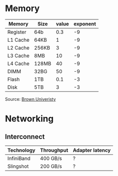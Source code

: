 # Memory

| Memory   | Size  | value | exponent |
| ------   | ----- | ----- | -------- |
| Register | 64b   | 0.3   | -9       |
| L1 Cache | 64KB  | 1     | -9       |
| L2 Cache | 256KB | 3     | -9       |
| L3 Cache | 8MB   | 10    | -9       |
| L4 Cache | 128MB | 40    | -9       |
| DIMM     | 32BG  | 50    | -9       |
| Flash    | 1TB   | 0.1   | -3       |
| Disk     | 5TB   | 3     | -3       |


Source: [Brown Univeristy](https://cs.brown.edu/courses/csci1310/2020/assign/labs/lab4.html?spm=a2c65.11461447.0.0.47497f65hHuZt0)

# Networking

## Interconnect

| Technology | Throughput | Adapter latency |
| ---------- | ---------- | --------------- |
| InfiniBand | 400 GB/s   | ?               |
| Slingshot  | 200 GB/s   | ?               |
